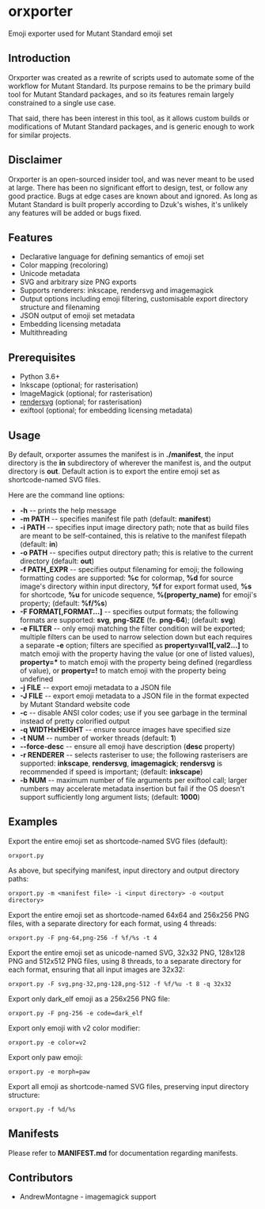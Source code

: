 orxporter
=========

Emoji exporter used for Mutant Standard emoji set

Introduction
------------

Orxporter was created as a rewrite of scripts used to automate some of the
workflow for Mutant Standard. Its purpose remains to be the primary build tool
for Mutant Standard packages, and so its features remain largely constrained
to a single use case.

That said, there has been interest in this tool, as it allows custom builds
or modifications of Mutant Standard packages, and is generic enough to work
for similar projects.

Disclaimer
----------

Orxporter is an open-sourced insider tool, and was never meant to be used at
large. There has been no significant effort to design, test, or follow any
good practice. Bugs at edge cases are known about and ignored. As long as
Mutant Standard is built properly according to Dzuk's wishes, it's unlikely
any features will be added or bugs fixed.

Features
--------

* Declarative language for defining semantics of emoji set
* Color mapping (recoloring)
* Unicode metadata
* SVG and arbitrary size PNG exports
* Supports renderers: inkscape, rendersvg and imagemagick
* Output options including emoji filtering, customisable export directory
  structure and filenaming
* JSON output of emoji set metadata
* Embedding licensing metadata
* Multithreading

Prerequisites
-------------

* Python 3.6+
* Inkscape (optional; for rasterisation)
* ImageMagick (optional; for rasterisation)
* [rendersvg](https://github.com/RazrFalcon/resvg/tree/master/tools/rendersvg)
  (optional; for rasterisation)
* exiftool (optional; for embedding licensing metadata)

Usage
-----

By default, orxporter assumes the manifest is in **./manifest**, the input
directory is the **in** subdirectory of wherever the manifest is, and the
output directory is **out**. Default action is to export the entire emoji set
as shortcode-named SVG files.

Here are the command line options:

* **-h** -- prints the help message
* **-m PATH** -- specifies manifest file path (default: **manifest**)
* **-i PATH** -- specifies input image directory path; note that as build
  files are meant to be self-contained, this is relative to the manifest
  filepath (default: **in**)
* **-o PATH** -- specifies output directory path; this is relative to the
  current directory (default: **out**)
* **-f PATH_EXPR** -- specifies output filenaming for emoji; the following
  formatting codes are supported: **%c** for colormap, **%d** for source
  image's directory within input directory, **%f** for export format used,
  **%s** for shortcode, **%u** for unicode sequence, **%(property_name)** for
  emoji's property; (default: **%f/%s**)
* **-F FORMAT[,FORMAT...]** -- specifies output formats; the following
  formats are supported: **svg**, **png-SIZE** (fe. **png-64**); (default:
  **svg**)
* **-e FILTER** -- only emoji matching the filter condition will be exported;
  multiple filters can be used to narrow selection down but each requires a
  separate **-e** option; filters are specified as **property=val1[,val2...]**
  to match emoji with the property having the value (or one of listed values),
  __property=*__ to match emoji with the property being defined (regardless of
  value), or **property=!** to match emoji with the property being undefined
* **-j FILE** -- export emoji metadata to a JSON file
* **-J FILE** -- export emoji metadata to a JSON file in the format expected
  by Mutant Standard website code
* **-c** -- disable ANSI color codes; use if you see garbage in the terminal
  instead of pretty colorified output
* **-q WIDTHxHEIGHT** -- ensure source images have specified size
* **-t NUM** -- number of worker threads (default: **1**)
* **--force-desc** -- ensure all emoji have description (**desc** property)
* **-r RENDERER** -- selects rasteriser to use; the following rasterisers are
  supported: **inkscape**, **rendersvg**, **imagemagick**; **rendersvg** is
  recommended if speed is important; (default: **inkscape**)
* **-b NUM** -- maximum number of file arguments per exiftool call; larger
  numbers may accelerate metadata insertion but fail if the OS doesn't support
  sufficiently long argument lists; (default: **1000**)

Examples
--------

Export the entire emoji set as shortcode-named SVG files (default):
```
orxport.py
```

As above, but specifying manifest, input directory and output directory paths:

```
orxport.py -m <manifest file> -i <input directory> -o <output directory>
```

Export the entire emoji set as shortcode-named 64x64 and 256x256 PNG files,
with a separate directory for each format, using 4 threads:

```
orxport.py -F png-64,png-256 -f %f/%s -t 4
```

Export the entire emoji set as unicode-named SVG, 32x32 PNG, 128x128 PNG and
512x512 PNG files, using 8 threads, to a separate directory for each format,
ensuring that all input images are 32x32:

```
orxport.py -F svg,png-32,png-128,png-512 -f %f/%u -t 8 -q 32x32
```

Export only dark_elf emoji as a 256x256 PNG file:

```
orxport.py -F png-256 -e code=dark_elf
```

Export only emoji with v2 color modifier:

```
orxport.py -e color=v2
```

Export only paw emoji:

```
orxport.py -e morph=paw
```

Export all emoji as shortcode-named SVG files, preserving input directory
structure:

```
orxport.py -f %d/%s
```

Manifests
---------

Please refer to **MANIFEST.md** for documentation regarding manifests.

Contributors
------------

* AndrewMontagne - imagemagick support
